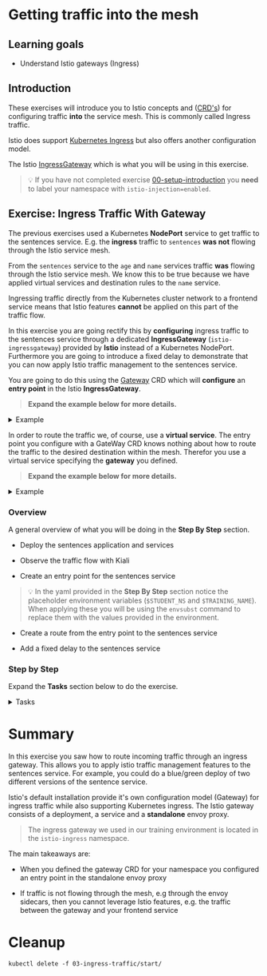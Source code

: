 [//]: # (Copyright, Eficode )
[//]: # (Origin: https://github.com/eficode-academy/istio-katas)
[//]: # (Tags: #sentences #kiali)

# Getting traffic into the mesh

## Learning goals

- Understand Istio gateways (Ingress)

## Introduction

These exercises will introduce you to Istio concepts
and ([CRD's](https://kubernetes.io/docs/concepts/extend-kubernetes/api-extension/custom-resources/))
for configuring traffic **into** the service mesh. This is commonly called
Ingress traffic.

Istio does support
[Kubernetes Ingress](https://istio.io/latest/docs/tasks/traffic-management/ingress/kubernetes-ingress/)
but also offers another configuration model.

The Istio [IngressGateway](https://istio.io/latest/docs/tasks/traffic-management/ingress/ingress-control/)
which is what you will be using in this exercise.

> :bulb: If you have not completed exercise
> [00-setup-introduction](00-setup-introduction.md) you **need** to label
> your namespace with `istio-injection=enabled`.

## Exercise: Ingress Traffic With Gateway

The previous exercises used a Kubernetes **NodePort** service to get traffic
to the sentences service. E.g. the **ingress** traffic to `sentences` **was
not** flowing through the Istio service mesh.

From the `sentences` service to the `age` and `name` services traffic **was**
flowing through the Istio service mesh. We know this to be true because we
have applied virtual services and destination rules to the `name` service.

Ingressing traffic directly from the Kubernetes cluster network to a frontend
service means that Istio features **cannot** be applied on this part of the
traffic flow.

In this exercise you are going rectify this by **configuring** ingress traffic
to the sentences service through a dedicated **IngressGateway** (`istio-ingressgateway`)
provided by **Istio** instead of a Kubernetes NodePort. Furthermore you are going
to introduce a fixed delay to demonstrate that you can now apply Istio traffic
management to the sentences service.

You are going to do this using the
[Gateway](https://istio.io/latest/docs/reference/config/networking/gateway/#Gateway)
CRD which will **configure** an **entry point** in the Istio **IngressGateway**.

> **Expand the example below for more details.**

<details>
    <summary> Example </summary>

```yaml
apiVersion: networking.istio.io/v1beta1
kind: Gateway
metadata:
  name: myapp-gateway
spec:
  selector:
    istio: ingress
  servers:
  - port:
      number: 80
      name: http
      protocol: HTTP
    hosts:
    - "myapp.example.com"
```

- The `servers` block is where you define the port configurations, protocol
and the hosts exposed by the gateway. A host entry is specified as a DNS name
and should be specified using the FQDN format.

  > You can use a wildcard character in the **left-most** component of the
  > `hosts` field. E.g. `*.example.com`.
  >
  > You can also **prefix** the `hosts` field with a namespace. See the
  > [documentation](https://istio.io/latest/docs/reference/config/networking/gateway/#Server) for more details.

- The **selectors** above are the labels on the `istio-ingressgateway` POD which
is the IngressGateway the traffic will be routed through.

> Don't confuse the the **IngressGateway** with the Gateway custom resource
> definition. The gateway CRD is used to **configure** the Ingressgateway.
> The gateway defines and **entry point** to be exposed in the
> `istio-ingressgateway`. That is it. Nothing else.


<details>
    <summary> More About IngressGateways </summary>

An Istio **IngressGateway** **describes** a load balancer operating at the
**edge** of the mesh receiving incoming or outgoing **HTTP/TCP** connections.

An Istio **IngressGateway** in a Kubernetes cluster consists, at a minimum,
of a Deployment and a Service. Istio ingress gateways are based on Envoy
and have a **standalone** Envoy proxy.

In our course environment we have an Istio **IngressGateway** in it's own
namespace `istio-ingress`.

This is the IngressGateway which we configure with a Gateway CRD.

</details>

</details>


In order to route the traffic we, of course, use a **virtual service**. The entry
point you configure with a GateWay CRD knows nothing about how to route the
traffic to the desired destination within the mesh. Therefor you use a virtual
service specifying the **gateway** you defined.

> **Expand the example below for more details.**

<details>
    <summary> Example </summary>

```yaml
apiVersion: networking.istio.io/v1beta1
kind: VirtualService
metadata:
  name: myapp
spec:
  hosts:
  - "myapp.example.com"
  gateways:
  - myapp-gateway         # This is the gateway entry point to use
  http:
  - route:
    - destination:
        host: myapp-frontend
```

Note how it specifies the hostname and the name of the gateway
(in `spec.gateways`). A gateway definition can define an entry for many
hostnames and a VirtualService can be bound to multiple gateways, i.e. these
are not necessarily related one-to-one.

</details>

### Overview

A general overview of what you will be doing in the **Step By Step** section.

- Deploy the sentences application and services

- Observe the traffic flow with Kiali

- Create an entry point for the sentences service

> :bulb: In the yaml provided in the **Step By Step** section notice the
> placeholder environment variables (`$STUDENT_NS` and `$TRAINING_NAME`).
> When applying these you will be using the `envsubst` command to replace them
> with the values provided in the environment.

- Create a route from the entry point to the sentences service

- Add a fixed delay to the sentences service

### Step by Step

Expand the **Tasks** section below to do the exercise.

<details>
    <summary> Tasks </summary>

#### Task: Deploy the sentences-v1 service with name and age services

___

Deploy the sentences application services.

```console
kubectl apply -f 03-ingress-traffic/start/
```

#### Task: Create an entry point for the sentences service

___


Create a file called `sentences-ingress-gw.yaml` in
`03-ingress-traffic/start` directory.

It should look like the below yaml.

```yaml
apiVersion: networking.istio.io/v1beta1
kind: Gateway
metadata:
  name: sentences
spec:
  selector:
    istio: ingress
  servers:
  - port:
      number: 80
      name: http
      protocol: HTTP
    hosts:
    - "$STUDENT_NS.sentences.$TRAINING_NAME.eficode.academy"
```

Substitute the environment variable(s) and apply the output with kubectl.

```console
envsubst < 03-ingress-traffic/start/sentences-ingress-gw.yaml | kubectl apply -f -
```

#### Task: Create a route from the gateway to the sentences service

___


Create a file called `sentences-ingress-vs.yaml` in
`03-ingress-traffic/start` directory.

It should look like the below yaml.

```yaml
apiVersion: networking.istio.io/v1beta1
kind: VirtualService
metadata:
  name: sentences
spec:
  hosts:
  - "$STUDENT_NS.sentences.$TRAINING_NAME.eficode.academy"
  gateways:
  - sentences
  http:
  - route:
    - destination:
        host: sentences
```

The VirtualService routes all traffic for the given hostname
to the `sentences` service (the two last lines specifying the Kubernetes
`sentences` service as destination).

Substitute the environment variable(s) and apply the output with kubectl.

```console
envsubst < 03-ingress-traffic/start/sentences-ingress-vs.yaml | kubectl apply -f -
```

> :bulb: If you want or need to do an environment substitution on multiple files
> you can use a for loop to do so.
> `for file in 03-ingress-traffic/start/*.yaml; do envsubst < $file | kubectl apply -f -; done`

#### Task: Run the loop query script with the `hosts` entry

___


The sentence service we deployed in the first step has a type of `ClusterIP`
now. In order to reach it we will need to go through the `istio-ingressgateway`.

Run the `loop-query.sh` script with the option `-g` and pass it the `hosts` entry.

```console
./scripts/loop-query.sh -g $STUDENT_NS.sentences.$TRAINING_NAME.eficode.academy
```

#### Task: Observe the traffic flow with Kiali

___


Go to Graph menu item and select the **Versioned app graph** from the drop
down menu.

Now we can see that the traffic to the `sentences` service is no longer
**unknown** to the service mesh.

![Ingress Gateway](images/kiali-ingress-gw.png)

#### Task: Add a fixed delay to the sentences service

___


To demonstrate that we can now apply Istio traffic management to the
sentences service. Add a fixed delay of 5 seconds to the
`sentences-ingress-vs.yaml` file you created.

```yaml
apiVersion: networking.istio.io/v1beta1
kind: VirtualService
metadata:
  name: sentences
spec:
  hosts:
  - "$STUDENT_NS.sentences.$TRAINING_NAME.eficode.academy"
  gateways:
  - sentences
  http:
  - fault:
      delay:
        fixedDelay: 5s
        percentage:
          value: 100
    route:
    - destination:
        host: sentences
```

Substitute the environment variable(s) and apply the output with kubectl.

```console
envsubst < 03-ingress-traffic/start/sentences-ingress-vs.yaml | kubectl apply -f -
```

You should see that the response in the terminal are now taking
approximately five seconds each.

#### Task: Observe the traffic flow with Kiali

___


Go to **Workloads** menu item, select `sentences-v1` workload and the
**Inbound Metrics** tab, **Reported from** in the **Source** drop down
menu and select checkboxes as shown in the below image.

![Sentences delay](images/kiali-sentences-fixed-delay.png)

It may take a little bit before the graph updates but, eventually, you
should see that the request duration is trending towards five seconds.

Similarly, the versioned graph view can show the 95th percentile of response times:

> ❗ NB: only some versions of Kiali show the fault-injection response times.

![Sentences delay](images/kiali-sentences-fixed-delay-versioned-graph.png)


</details>

# Summary

In this exercise you saw how to route incoming traffic through an ingress gateway.
This allows you to apply istio traffic management features to the sentences
service. For example, you could do a blue/green deploy of two different versions
of the sentence service.

Istio's default installation provide it's own configuration model (Gateway)
for ingress traffic while also supporting Kubernetes ingress. The Istio
gateway consists of a deployment, a service and a **standalone** envoy proxy.

> The ingress gateway we used in our training environment is located in the
> `istio-ingress` namespace.

The main takeaways are:

* When you defined the gateway CRD for your namespace you configured an entry
point in the standalone envoy proxy

* If traffic is not flowing through the mesh, e.g through the envoy sidecars,
then you cannot leverage Istio features, e.g. the traffic between the gateway
and your frontend service

# Cleanup

```console
kubectl delete -f 03-ingress-traffic/start/
```
